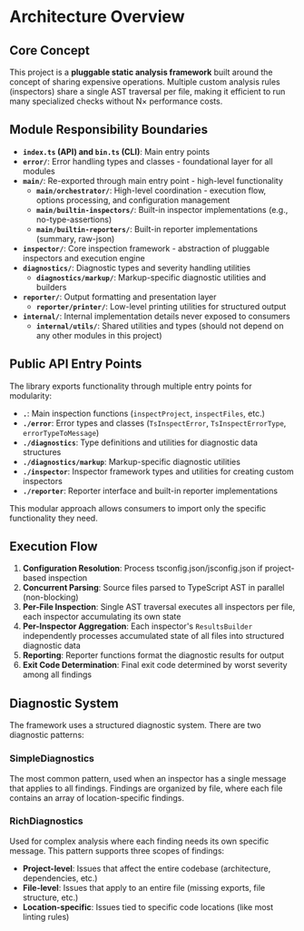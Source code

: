 # Architecture Overview

## Core Concept

This project is a **pluggable static analysis framework** built around the concept of sharing expensive operations.
Multiple custom analysis rules (inspectors) share a single AST traversal per file,
making it efficient to run many specialized checks without N× performance costs.

## Module Responsibility Boundaries

- **`index.ts` (API) and `bin.ts` (CLI)**: Main entry points
- **`error/`**: Error handling types and classes - foundational layer for all modules
- **`main/`**: Re-exported through main entry point - high-level functionality
  - **`main/orchestrator/`**: High-level coordination - execution flow, options processing, and configuration management
  - **`main/builtin-inspectors/`**: Built-in inspector implementations (e.g., no-type-assertions)
  - **`main/builtin-reporters/`**: Built-in reporter implementations (summary, raw-json)
- **`inspector/`**: Core inspection framework - abstraction of pluggable inspectors and execution engine
- **`diagnostics/`**: Diagnostic types and severity handling utilities
  - **`diagnostics/markup/`**: Markup-specific diagnostic utilities and builders
- **`reporter/`**: Output formatting and presentation layer
  - **`reporter/printer/`**: Low-level printing utilities for structured output
- **`internal/`**: Internal implementation details never exposed to consumers
  - **`internal/utils/`**: Shared utilities and types (should not depend on any other modules in this project)

## Public API Entry Points

The library exports functionality through multiple entry points for modularity:

- **`.`**: Main inspection functions (`inspectProject`, `inspectFiles`, etc.)
- **`./error`**: Error types and classes (`TsInspectError`, `TsInspectErrorType`, `errorTypeToMessage`)
- **`./diagnostics`**: Type definitions and utilities for diagnostic data structures
- **`./diagnostics/markup`**: Markup-specific diagnostic utilities
- **`./inspector`**: Inspector framework types and utilities for creating custom inspectors
- **`./reporter`**: Reporter interface and built-in reporter implementations

This modular approach allows consumers to import only the specific functionality they need.

## Execution Flow

1. **Configuration Resolution**: Process tsconfig.json/jsconfig.json if project-based inspection
2. **Concurrent Parsing**: Source files parsed to TypeScript AST in parallel (non-blocking)
3. **Per-File Inspection**: Single AST traversal executes all inspectors per file, each inspector accumulating its own state
4. **Per-Inspector Aggregation**: Each inspector's `ResultsBuilder` independently processes accumulated state of all files into structured diagnostic data
5. **Reporting**: Reporter functions format the diagnostic results for output
6. **Exit Code Determination**: Final exit code determined by worst severity among all findings

## Diagnostic System

The framework uses a structured diagnostic system. There are two diagnostic patterns:

### SimpleDiagnostics

The most common pattern, used when an inspector has a single message that applies to all findings.
Findings are organized by file, where each file contains an array of location-specific findings.

### RichDiagnostics

Used for complex analysis where each finding needs its own specific message.
This pattern supports three scopes of findings:

- **Project-level**: Issues that affect the entire codebase (architecture, dependencies, etc.)
- **File-level**: Issues that apply to an entire file (missing exports, file structure, etc.)  
- **Location-specific**: Issues tied to specific code locations (like most linting rules)
